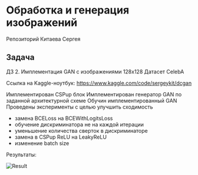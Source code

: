 # Обработка и генерация изображений

Репозиторий Китаева Сергея

## Задача 

ДЗ 2. Имплементация GAN с изображениями 128x128
Датасет CelebA

Ссылка на Kaggle-ноутбук: 
https://www.kaggle.com/code/sergeykit/dcgan

Имплементирован CSPup блок
Имплементирован генератор GAN по заданной архитектурной схеме
Обучин имплементированный GAN
Проведены эксперименты с целью улучшить сходимость
  - замена BCELoss на BCEWithLogitsLoss
  - обучение дискриминатора не на каждой итерации
  - уменьшение количества сверток в дискриминаторе
  - замена в CSPup ReLU на LeakyReLU
  - изменение batch size

Результаты:

![Result](https://github.com/Sergey-Kit/itmo_image_generation_course/assets/82327055/a2ef4f75-1d1c-4e41-853b-f58e7067481a)





    
